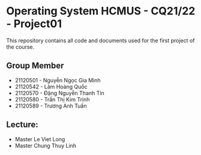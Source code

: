 # Operating System HCMUS - CQ21/22 - Project01
This repository contains all code and documents used for the first project of the course.

## Group Member
- 21120501 - Nguyễn Ngọc Gia Minh
- 21120542 - Lâm Hoàng Quốc
- 21120570 - Đặng Nguyễn Thanh Tín
- 21120580 - Trần Thị Kim Trinh
- 21120589 - Trương Anh Tuấn

## Lecture:
- Master Le Viet Long
- Master Chung Thuy Linh